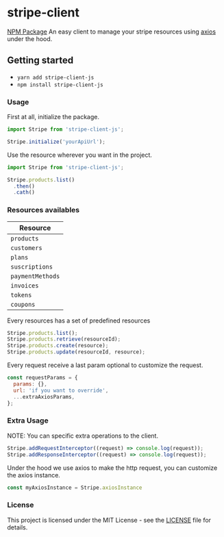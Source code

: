 # stripe-client
[NPM Package](https://www.npmjs.com/package/stripe-client-js)
An easy client to manage your stripe resources using [axios](https://github.com/axios/axios) under the hood.

## Getting started

- `yarn add stripe-client-js`
- `npm install stripe-client-js`

### Usage

First at all, initialize the package.

```js
import Stripe from 'stripe-client-js';

Stripe.initialize('yourApiUrl');
```

Use the resource wherever you want in the project.

```js
import Stripe from 'stripe-client-js';

Stripe.products.list()
  .then()
  .cath()
```

### Resources availables

| Resource         |
| -----------------|
| `products`       |
| `customers`      |
| `plans`          |
| `suscriptions`   |
| `paymentMethods` |
| `invoices`       |
| `tokens`         |
| `coupons`        |

Every resources has a set of predefined resources
```js
Stripe.products.list();
Stripe.products.retrieve(resourceId);
Stripe.products.create(resource);
Stripe.products.update(resourceId, resource);
```

Every request receive a last param optional to customize the request.
```js
const requestParams = {
  params: {},
  url: 'if you want to override',
  ...extraAxiosParams,
};
```

### Extra Usage
NOTE: You can specific extra operations to the client.
```js
Stripe.addRequestInterceptor((request) => console.log(request));
Stripe.addResponseInterceptor((request) => console.log(request));
```

Under the hood we use axios to make the http request, you can customize the
axios instance.
```js
const myAxiosInstance = Stripe.axiosInstance
```

### License
This project is licensed under the MIT License - see the [LICENSE](LICENSE) file for details.
